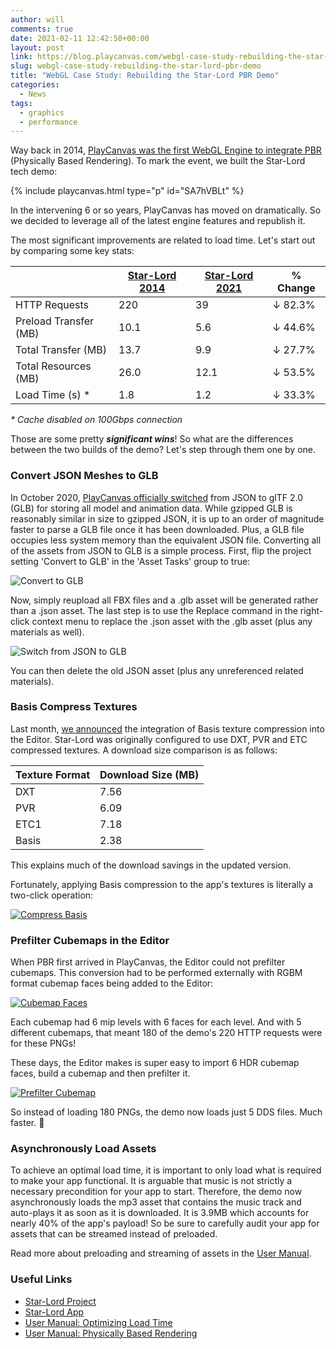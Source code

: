 ```yaml
---
author: will
comments: true
date: 2021-02-11 12:42:50+00:00
layout: post
link: https://blog.playcanvas.com/webgl-case-study-rebuilding-the-star-lord-pbr-demo/
slug: webgl-case-study-rebuilding-the-star-lord-pbr-demo
title: "WebGL Case Study: Rebuilding the Star-Lord PBR Demo"
categories:
  - News
tags:
  - graphics
  - performance
---
```


Way back in 2014, [PlayCanvas was the first WebGL Engine to integrate PBR](https://blog.playcanvas.com/physically-based-rendering-comes-to-webgl/) (Physically Based Rendering). To mark the event, we built the Star-Lord tech demo:

{% include playcanvas.html type="p" id="SA7hVBLt" %}

In the intervening 6 or so years, PlayCanvas has moved on dramatically. So we decided to leverage all of the latest engine features and republish it.

The most significant improvements are related to load time. Let's start out by comparing some key stats:

|                       | [Star-Lord 2014](https://playcanv.as/b/dCdIuibG/) | [Star-Lord 2021](https://playcanv.as/p/SA7hVBLt/) | % Change |
| --------------------- | ------------------------------------------------- | ------------------------------------------------- | -------- |
| HTTP Requests         | 220                                               | 39                                                | ↓ 82.3%  |
| Preload Transfer (MB) | 10.1                                              | 5.6                                               | ↓ 44.6%  |
| Total Transfer (MB)   | 13.7                                              | 9.9                                               | ↓ 27.7%  |
| Total Resources (MB)  | 26.0                                              | 12.1                                              | ↓ 53.5%  |
| Load Time (s) \*      | 1.8                                               | 1.2                                               | ↓ 33.3%  |

_\* Cache disabled on 100Gbps connection_

Those are some pretty **_significant wins_**! So what are the differences between the two builds of the demo? Let's step through them one by one.

### Convert JSON Meshes to GLB

In October 2020, [PlayCanvas officially switched](https://blog.playcanvas.com/faster-load-times-with-gltfs-glb-format/) from JSON to glTF 2.0 (GLB) for storing all model and animation data. While gzipped GLB is reasonably similar in size to gzipped JSON, it is up to an order of magnitude faster to parse a GLB file once it has been downloaded. Plus, a GLB file occupies less system memory than the equivalent JSON file. Converting all of the assets from JSON to GLB is a simple process. First, flip the project setting 'Convert to GLB' in the 'Asset Tasks' group to true:

![Convert to GLB](/img/editor-convert-to-glb.png)

Now, simply reupload all FBX files and a .glb asset will be generated rather than a .json asset. The last step is to use the Replace command in the right-click context menu to replace the .json asset with the .glb asset (plus any materials as well).

![Switch from JSON to GLB](/img/editor-json-to-glb.gif)

You can then delete the old JSON asset (plus any unreferenced related materials).

### Basis Compress Textures

Last month, [we announced](https://blog.playcanvas.com/basis-texture-compression-arrives-in-playcanvas/) the integration of Basis texture compression into the Editor. Star-Lord was originally configured to use DXT, PVR and ETC compressed textures. A download size comparison is as follows:

| Texture Format | Download Size (MB) |
| -------------- | ------------------ |
| DXT            | 7.56               |
| PVR            | 6.09               |
| ETC1           | 7.18               |
| Basis          | 2.38               |

This explains much of the download savings in the updated version.

Fortunately, applying Basis compression to the app's textures is literally a two-click operation:

[![Compress Basis](/img/editor-compress-basis.gif)](/img/editor-compress-basis.gif)

### Prefilter Cubemaps in the Editor

When PBR first arrived in PlayCanvas, the Editor could not prefilter cubemaps. This conversion had to be performed externally with RGBM format cubemap faces being added to the Editor:

[![Cubemap Faces](/img/prefiltered-cubemap-faces.png)](/img/prefiltered-cubemap-faces.png)

Each cubemap had 6 mip levels with 6 faces for each level. And with 5 different cubemaps, that meant 180 of the demo's 220 HTTP requests were for these PNGs!

These days, the Editor makes is super easy to import 6 HDR cubemap faces, build a cubemap and then prefilter it.

[![Prefilter Cubemap](/img/editor-prefilter-cubemap.gif)](/img/editor-prefilter-cubemap.gif)

So instead of loading 180 PNGs, the demo now loads just 5 DDS files. Much faster. 🚀

### Asynchronously Load Assets

To achieve an optimal load time, it is important to only load what is required to make your app functional. It is arguable that music is not strictly a necessary precondition for your app to start. Therefore, the demo now asynchronously loads the mp3 asset that contains the music track and auto-plays it as soon as it is downloaded. It is 3.9MB which accounts for nearly 40% of the app's payload! So be sure to carefully audit your app for assets that can be streamed instead of preloaded.

Read more about preloading and streaming of assets in the [User Manual](https://developer.playcanvas.com/user-manual/assets/preloading-and-streaming/).

### Useful Links

- [Star-Lord Project](https://playcanvas.com/project/333626/overview/starlord)
- [Star-Lord App](https://playcanv.as/p/SA7hVBLt/)
- [User Manual: Optimizing Load Time](https://developer.playcanvas.com/user-manual/optimization/load-time/)
- [User Manual: Physically Based Rendering](https://developer.playcanvas.com/user-manual/graphics/physical-rendering/)
